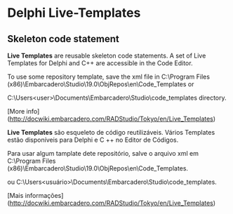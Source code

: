 # Delphi Live-Templates
## Skeleton code statement

**Live Templates** are reusable skeleton code statements. A set of Live Templates for Delphi and C++ are accessible in the Code Editor.

To use some repository template, save the xml file in C:\Program Files (x86)\Embarcadero\Studio\19.0\ObjRepos\en\Code_Templates or

C:\Users\<user>\Documents\Embarcadero\Studio\code_templates directory.

[More info] (http://docwiki.embarcadero.com/RADStudio/Tokyo/en/Live_Templates)

**Live Templates** são esqueleto de código reutilizáveis. Vários Templates estão disponíveis para Delphi e C ++ no Editor de Códigos.

Para usar algum tamplate dete repositório, salve o arquivo xml em C:\Program Files (x86)\Embarcadero\Studio\19.0\ObjRepos\en\Code_Templates.

ou  C:\Users\<usuário>\Documents\Embarcadero\Studio\code_templates.


[Mais informações] (http://docwiki.embarcadero.com/RADStudio/Tokyo/en/Live_Templates)